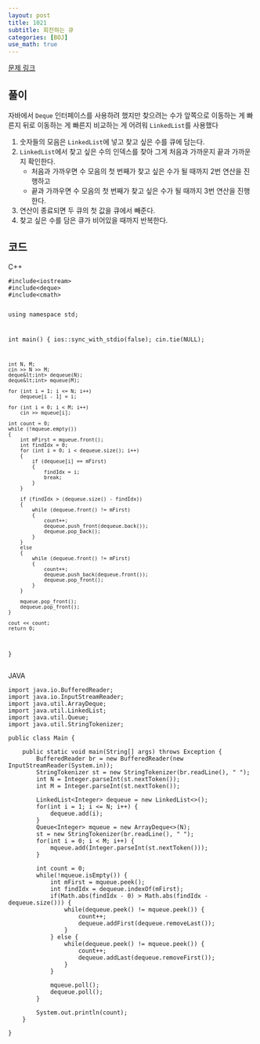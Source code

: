 ```yaml
---
layout: post
title: 1021
subtitle: 회전하는 큐
categories: [BOJ]
use_math: true
---
```


[문제 링크](https://www.acmicpc.net/problem/1021)

<h2 class="section-heading">풀이</h2>
자바에서 <code class="java">Deque</code> 인터페이스를 사용하려 했지만 찾으려는 수가 앞쪽으로 이동하는 게 빠른지 뒤로 이동하는 게 빠른지 비교하는 게 어려워 <code class="java">LinkedList</code>를 사용했다

1. 숫자들의 모음은 <code class="java">LinkedList</code>에 넣고 찾고 싶은 수를 큐에 담는다. 
2. <code class="java">LinkedList</code>에서 찾고 싶은 수의 인덱스를 찾아 그게 처음과 가까운지 끝과 가까운지 확인한다. 
    - 처음과 가까우면 수 모음의 첫 번째가 찾고 싶은 수가 될 때까지 2번 연산을 진행하고
    - 끝과 가까우면 수 모음의 첫 번째가 찾고 싶은 수가 될 때까지 3번 연산을 진행한다.
3. 연산이 종료되면 두 큐의 첫 값을 큐에서 빼준다.
4. 찾고 싶은 수를 담은 큐가 비어있을 때까지 반복한다.
<h2 class="section-heading">코드</h2>
C++  
<pre><code class="cpp">#include&lt;iostream>
#include&lt;deque>
#include&lt;cmath>

using namespace std;

int main()
{
	ios::sync_with_stdio(false);
	cin.tie(NULL);

	int N, M;
	cin >> N >> M;
	deque&lt;int> dequeue(N);
	deque&lt;int> mqueue(M);

	for (int i = 1; i <= N; i++)
		dequeue[i - 1] = i;

	for (int i = 0; i < M; i++)
		cin >> mqueue[i];

	int count = 0;
	while (!mqueue.empty())
	{
		int mFirst = mqueue.front();
		int findIdx = 0;
		for (int i = 0; i < dequeue.size(); i++)
        {
			if (dequeue[i] == mFirst)
			{
				findIdx = i;
				break;
			}
        }

		if (findIdx > (dequeue.size() - findIdx))
		{
			while (dequeue.front() != mFirst)
			{
				count++;
				dequeue.push_front(dequeue.back());
				dequeue.pop_back();
			}
		}
		else
        {
			while (dequeue.front() != mFirst)
            {
				count++;
				dequeue.push_back(dequeue.front());
				dequeue.pop_front();
			}
		}

        mqueue.pop_front();
        dequeue.pop_front();
	}

	cout << count;
	return 0;
}</code></pre>

JAVA
<pre><code class="java">import java.io.BufferedReader;
import java.io.InputStreamReader;
import java.util.ArrayDeque;
import java.util.LinkedList;
import java.util.Queue;
import java.util.StringTokenizer;

public class Main {

	public static void main(String[] args) throws Exception {
		BufferedReader br = new BufferedReader(new InputStreamReader(System.in));
		StringTokenizer st = new StringTokenizer(br.readLine(), " ");
		int N = Integer.parseInt(st.nextToken());
		int M = Integer.parseInt(st.nextToken());

		LinkedList&lt;Integer> dequeue = new LinkedList<>();
		for(int i = 1; i <= N; i++) {
			dequeue.add(i);
		}
		Queue&lt;Integer> mqueue = new ArrayDeque<>(N);
		st = new StringTokenizer(br.readLine(), " ");
		for(int i = 0; i < M; i++) {
			mqueue.add(Integer.parseInt(st.nextToken()));
		}
		
		int count = 0;
		while(!mqueue.isEmpty()) {
			int mFirst = mqueue.peek();
			int findIdx = dequeue.indexOf(mFirst);
			if(Math.abs(findIdx - 0) > Math.abs(findIdx - dequeue.size())) {				
				while(dequeue.peek() != mqueue.peek()) {
					count++;
					dequeue.addFirst(dequeue.removeLast());
				}
			} else {
				while(dequeue.peek() != mqueue.peek()) {
					count++;
					dequeue.addLast(dequeue.removeFirst());
				}
			}
			
			mqueue.poll();
			dequeue.poll();
		}
		
		System.out.println(count);
	}

}</code></pre>